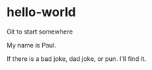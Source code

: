 # hello-world
Git to start somewhere

My name is Paul. 

If there is a bad joke, dad joke, or pun. I'll find it.
